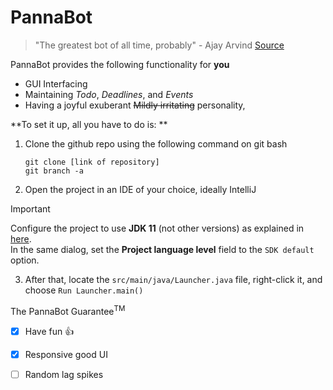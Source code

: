 # PannaBot

> "The greatest bot of all time, probably" - Ajay Arvind [Source](https://www.youtube.com/watch?v=hhuEsj93Q1U)

PannaBot provides the following functionality for **you**

* GUI Interfacing
* Maintaining _Todo_, _Deadlines_, and _Events_
* Having a joyful exuberant ~~Mildly irritating~~ personality,


**To set it up, all you have to do is: **

1. Clone the github repo using the following command on git bash
   ```
   git clone [link of repository]
   git branch -a
   ```
2. Open the project in an IDE of your choice, ideally IntelliJ
> [!IMPORTANT]
> Configure the project to use **JDK 11** (not other versions) as explained in [here](https://www.jetbrains.com/help/idea/sdk.html#set-up-jdk).<br>
   In the same dialog, set the **Project language level** field to the `SDK default` option.
3. After that, locate the `src/main/java/Launcher.java` file, right-click it, and choose `Run Launcher.main()`

The PannaBot Guarantee<sup>TM</sup>
- [x] Have fun :+1:
- [x] Responsive good UI
- [ ] Random lag spikes

